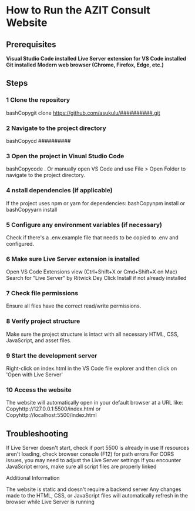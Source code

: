 # How to Run the AZIT Consult Website
## Prerequisites

**Visual Studio Code installed** 
**Live Server extension for VS Code installed**
**Git installed**
**Modern web browser (Chrome, Firefox, Edge, etc.)**

## Steps

### 1 Clone the repository
bashCopygit clone https://github.com/asukulu/##########.git

### 2 Navigate to the project directory
bashCopycd ##########

### 3 Open the project in Visual Studio Code
bashCopycode .
Or manually open VS Code and use File > Open Folder to navigate to the project directory.
### 4 nstall dependencies (if applicable)
If the project uses npm or yarn for dependencies:
bashCopynpm install
or
bashCopyyarn install

### 5 Configure any environment variables (if necessary)
Check if there's a .env.example file that needs to be copied to .env and configured.
### 6 Make sure Live Server extension is installed

Open VS Code Extensions view (Ctrl+Shift+X or Cmd+Shift+X on Mac)
Search for "Live Server" by Ritwick Dey
Click Install if not already installed


### 7 Check file permissions
Ensure all files have the correct read/write permissions.
### 8 Verify project structure
Make sure the project structure is intact with all necessary HTML, CSS, JavaScript, and asset files.
### 9 Start the development server
Right-click on index.html in the VS Code file explorer and then click on 'Open with Live Server'
### 10 Access the website
The website will automatically open in your default browser at a URL like:
Copyhttp://127.0.0.1:5500/index.html
or
Copyhttp://localhost:5500/index.html


## Troubleshooting

If Live Server doesn't start, check if port 5500 is already in use
If resources aren't loading, check browser console (F12) for path errors
For CORS issues, you may need to adjust the Live Server settings
If you encounter JavaScript errors, make sure all script files are properly linked

Additional Information

The website is static and doesn't require a backend server
Any changes made to the HTML, CSS, or JavaScript files will automatically refresh in the browser while Live Server is running